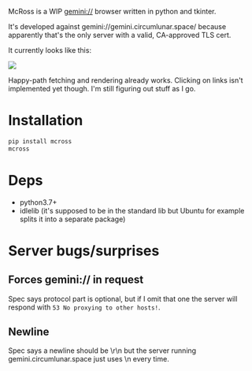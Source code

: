McRoss is a WIP [gemini://](https://gemini.circumlunar.space/) browser
written in python and tkinter.

It's developed against gemini://gemini.circumlunar.space/ because apparently
that's the only server with a valid, CA-approved TLS cert.

It currently looks like this:

![](https://p.caophim.net/84.png)

Happy-path fetching and rendering already works.
Clicking on links isn't implemented yet though.
I'm still figuring out stuff as I go.

# Installation

```sh
pip install mcross
mcross
```

# Deps

- python3.7+
- idlelib (it's supposed to be in the standard lib but Ubuntu for example
  splits it into a separate package)

# Server bugs/surprises

## Forces gemini:// in request

Spec says protocol part is optional, but if I omit that one the server will
respond with `53 No proxying to other hosts!`.

## Newline

Spec says a newline should be \r\n but the server running
gemini.circumlunar.space just uses \n every time.
